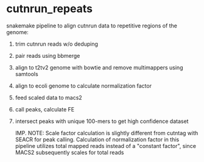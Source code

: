 # cutnrun_repeats
snakemake pipeline to align cutnrun data to repetitive regions of the genome:
1. trim cutnrun reads w/o deduping
2. pair reads using bbmerge
3. align to t2tv2 genome with bowtie and remove multimappers using samtools
4. align to ecoli genome to calculate normalization factor
5. feed scaled data to macs2
6. call peaks, calculate FE
7. intersect peaks with unique 100-mers to get high confidence dataset

   IMP. NOTE: Scale factor calculation is slightly different from cutntag with SEACR for peak calling. Calculation of normalization factor in this pipeline utilizes total mapped reads instead of a "constant factor", since MACS2 subsequently scales for total reads
